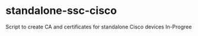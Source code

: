 # standalone-ssc-cisco
Script to create CA and certificates for standalone Cisco devices
 In-Progree
